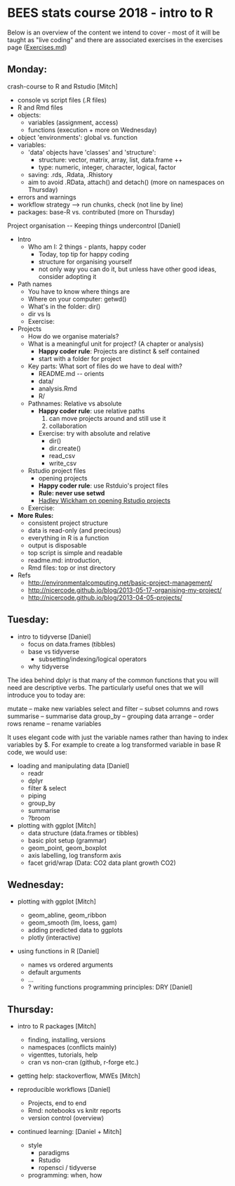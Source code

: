 # BEES stats course 2018 - intro to R
Below is an overview of the content we intend to cover - most of it will be taught as "live coding" and there are associated exercises in the exercises page ([Exercises.md](https://github.com/nicercode/2018_BEES_regression/blob/master/Exercises.md))

## Monday:

crash-course to R and Rstudio [Mitch]

- console vs script files (.R files)
- R and Rmd files
- objects:
	- variables (assignment, access)
	- functions (execution + more on Wednesday)
- object 'environments': global vs. function
- variables:
	- 'data' objects have 'classes' and 'structure':
		- structure: vector, matrix, array, list, data.frame ++ 
		- type: numeric, integer, character, logical, factor
	- saving: .rds, .Rdata, .Rhistory
	- aim to avoid .RData, attach() and detach() (more on namespaces on Thursday)
- errors and warnings
- workflow strategy --> run chunks, check (not line by line)
- packages: base-R vs. contributed (more on Thursday)

Project organisation -- Keeping things undercontrol [Daniel]

- Intro
  - Who am I: 2 things - plants, happy coder
	- Today, top tip for happy coding
	- structure for organising yourself
	- not only way you can do it, but unless have other good ideas, consider adopting it
- Path names
	- You have to know where things are
	- Where on your computer: getwd()
	- What's in the folder: dir() 
	- dir vs ls
	- Exercise:
- Projects
	- How do we organise materials?
	- What is a meaningful unit for project? (A chapter or analysis)
		- **Happy coder rule**: Projects are distinct & self contained
		- start with a folder for project
	- Key parts: What sort of files do we have to deal with?
		- README.md -- orients
		- data/
		- analysis.Rmd
		- R/
	- Pathnames: Relative vs absolute
		- **Happy coder rule**: use relative paths
			1. can move projects around and still use it
			2. collaboration
		- Exercise: try with absolute and relative 
			- dir() 
			- dir.create()
			- read_csv
			- write_csv
	- Rstudio project files
		- opening projects
		- **Happy coder rule**: use Rstduio's project files
		- **Rule: never use setwd**
		- [Hadley Wickham on opening Rstudio projects](https://youtu.be/boKFxBniUH0) 
	- Exercise:
- **More Rules:**
	- consistent project structure
	- data is read-only (and precious)
	- everything in R is a function
	- output is disposable
	- top script is simple and readable
	- readme.md: introduction,
	- Rmd files: top or inst directory
- Refs
	- http://environmentalcomputing.net/basic-project-management/
	- http://nicercode.github.io/blog/2013-05-17-organising-my-project/
	- http://nicercode.github.io/blog/2013-04-05-projects/

## Tuesday:

- intro to tidyverse [Daniel]
	- focus on data.frames (tibbles)
    - base vs tidyverse
    	- subsetting/indexing/logical operators
    - why tidyverse

The idea behind dplyr is that many of the common functions that you will need are descriptive verbs. The particularly useful ones that we will introduce you to today are:

mutate  – make new variables
select  and  filter   – subset columns and rows 
summarise  – summarise data
group_by  – grouping data
arrange  – order rows
rename    – rename variables

It uses elegant code with just the variable names rather than having to index variables by $. For example to create a log transformed variable in base R code, we would use:


- loading and manipulating data [Daniel]
	- readr
	- dplyr
	- filter & select
	- piping
	- group_by
	- summarise
	- ?broom
- plotting with ggplot  [Mitch]
   - data structure (data.frames or tibbles)
   - basic plot setup (grammar)
   - geom_point, geom_boxplot
   - axis labelling, log transform axis
   - facet grid/wrap (Data: CO2 data plant growth CO2)

## Wednesday:

- plotting with ggplot [Mitch]
  - geom_abline, geom_ribbon 
  - geom_smooth (lm, loess, gam)
  - adding predicted data to ggplots
  - plotly (interactive)

- using  functions in R [Daniel]
	- names vs ordered arguments
	- default arguments
	- ...
	- ? writing functions programming principles: DRY	 [Daniel]

## Thursday:

- intro to R packages [Mitch]
	- finding, installing, versions
	- namespaces (conflicts mainly)
	- vigenttes, tutorials, help
	- cran vs non-cran (github, r-forge etc.)

- getting help: stackoverflow, MWEs [Mitch]

- reproducible workflows [Daniel]
	- Projects, end to end
	- Rmd: notebooks vs knitr reports
	- version control (overview)

- continued learning: [Daniel + Mitch]
	- style 
		- paradigms
		- Rstudio
		- ropensci / tidyverse
	- programming: when, how
